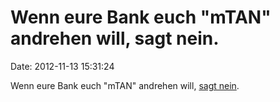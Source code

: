 Wenn eure Bank euch \"mTAN\" andrehen will, sagt nein.
======================================================

Date: 2012-11-13 15:31:24

Wenn eure Bank euch \"mTAN\" andrehen will, [sagt
nein](http://www.berlin.de/polizei/presse-fahndung/archiv/377949/index.html).
